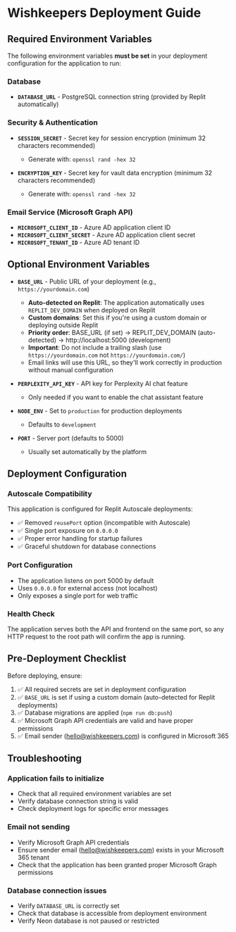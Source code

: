 # Wishkeepers Deployment Guide

## Required Environment Variables

The following environment variables **must be set** in your deployment configuration for the application to run:

### Database
- **`DATABASE_URL`** - PostgreSQL connection string (provided by Replit automatically)

### Security & Authentication
- **`SESSION_SECRET`** - Secret key for session encryption (minimum 32 characters recommended)
  - Generate with: `openssl rand -hex 32`
  
- **`ENCRYPTION_KEY`** - Secret key for vault data encryption (minimum 32 characters recommended)
  - Generate with: `openssl rand -hex 32`

### Email Service (Microsoft Graph API)
- **`MICROSOFT_CLIENT_ID`** - Azure AD application client ID
- **`MICROSOFT_CLIENT_SECRET`** - Azure AD application client secret
- **`MICROSOFT_TENANT_ID`** - Azure AD tenant ID

## Optional Environment Variables

- **`BASE_URL`** - Public URL of your deployment (e.g., `https://yourdomain.com`)
  - **Auto-detected on Replit**: The application automatically uses `REPLIT_DEV_DOMAIN` when deployed on Replit
  - **Custom domains**: Set this if you're using a custom domain or deploying outside Replit
  - **Priority order**: BASE_URL (if set) → REPLIT_DEV_DOMAIN (auto-detected) → http://localhost:5000 (development)
  - **Important**: Do not include a trailing slash (use `https://yourdomain.com` not `https://yourdomain.com/`)
  - Email links will use this URL, so they'll work correctly in production without manual configuration

- **`PERPLEXITY_API_KEY`** - API key for Perplexity AI chat feature
  - Only needed if you want to enable the chat assistant feature

- **`NODE_ENV`** - Set to `production` for production deployments
  - Defaults to `development`

- **`PORT`** - Server port (defaults to 5000)
  - Usually set automatically by the platform

## Deployment Configuration

### Autoscale Compatibility
This application is configured for Replit Autoscale deployments:
- ✅ Removed `reusePort` option (incompatible with Autoscale)
- ✅ Single port exposure on `0.0.0.0`
- ✅ Proper error handling for startup failures
- ✅ Graceful shutdown for database connections

### Port Configuration
- The application listens on port 5000 by default
- Uses `0.0.0.0` for external access (not localhost)
- Only exposes a single port for web traffic

### Health Check
The application serves both the API and frontend on the same port, so any HTTP request to the root path will confirm the app is running.

## Pre-Deployment Checklist

Before deploying, ensure:

1. ✅ All required secrets are set in deployment configuration
2. ✅ `BASE_URL` is set if using a custom domain (auto-detected for Replit deployments)
3. ✅ Database migrations are applied (`npm run db:push`)
4. ✅ Microsoft Graph API credentials are valid and have proper permissions
5. ✅ Email sender (hello@wishkeepers.com) is configured in Microsoft 365

## Troubleshooting

### Application fails to initialize
- Check that all required environment variables are set
- Verify database connection string is valid
- Check deployment logs for specific error messages

### Email not sending
- Verify Microsoft Graph API credentials
- Ensure sender email (hello@wishkeepers.com) exists in your Microsoft 365 tenant
- Check that the application has been granted proper Microsoft Graph permissions

### Database connection issues
- Verify `DATABASE_URL` is correctly set
- Check that database is accessible from deployment environment
- Verify Neon database is not paused or restricted
